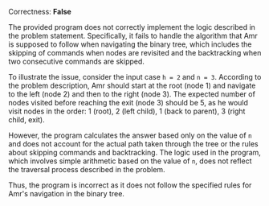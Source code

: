 Correctness: **False**

The provided program does not correctly implement the logic described in the problem statement. Specifically, it fails to handle the algorithm that Amr is supposed to follow when navigating the binary tree, which includes the skipping of commands when nodes are revisited and the backtracking when two consecutive commands are skipped.

To illustrate the issue, consider the input case `h = 2` and `n = 3`. According to the problem description, Amr should start at the root (node 1) and navigate to the left (node 2) and then to the right (node 3). The expected number of nodes visited before reaching the exit (node 3) should be 5, as he would visit nodes in the order: 1 (root), 2 (left child), 1 (back to parent), 3 (right child, exit). 

However, the program calculates the answer based only on the value of `n` and does not account for the actual path taken through the tree or the rules about skipping commands and backtracking. The logic used in the program, which involves simple arithmetic based on the value of `n`, does not reflect the traversal process described in the problem.

Thus, the program is incorrect as it does not follow the specified rules for Amr's navigation in the binary tree.